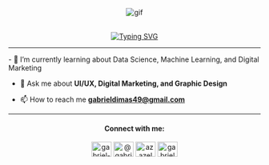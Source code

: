 <p align="center">
<img src="[https://media.tenor.com/v8HL0rYSh18AAAAd/japan.gif](https://www.google.com/search?q=retro%20style%20japan%20room%20gif&tbm=isch&tbs=rimg:CUsHxA0T4AwAYbTNfu1BahdZsgITCgIIABAAOgQIABAAQAFV8FIoP8ACANgCAOACAA&hl=id&sa=X&ved=0CBkQuIIBahcKEwjI6b_uxc-BAxUAAAAAHQAAAAAQPw&biw=1519&bih=747#imgrc=prbf5HbyIM4ubM&imgdii=fyR5l4IDsto3aM)" alt="gif" />
</p><br>
<div align="center">
  <a href="https://git.io/typing-svg"> <img src="https://readme-typing-svg.demolab.com?font=Inter&weight=600&pause=1000&color=D4E7F7&width=435&lines=Hi+there%2C+I'm+Gabriel+Dimas+Wicaksono!" alt="Typing SVG" /></a>
</div>
<hr>
- 🌱 I’m currently learning about Data Science, Machine Learning, and Digital Marketing

- 💬 Ask me about **UI/UX, Digital Marketing, and Graphic Design**

- 📫 How to reach me **gabrieldimas49@gmail.com**
<hr>
<div align="center">
  <h4>Connect with me:</h4>
<p>
  <a href="https://linkedin.com/in/gabriel-dimas-wicaksono-5aa0b925a/" target="blank"><img align="center" src="https://raw.githubusercontent.com/rahuldkjain/github-profile-readme-generator/master/src/images/icons/Social/linked-in-alt.svg" alt="gabriel-dimas-wicaksono-5aa0b925a/" height="30" width="40" /></a>
  <a href="https://instagram.com/@gabrieldimas___" target="blank"><img align="center" src="https://raw.githubusercontent.com/rahuldkjain/github-profile-readme-generator/master/src/images/icons/Social/instagram.svg" alt="@gabrieldimas___" height="30" width="40" /></a>
  <a href="https://dribbble.com/azazelmuse" target="blank"><img align="center" src="https://raw.githubusercontent.com/rahuldkjain/github-profile-readme-generator/master/src/images/icons/Social/dribbble.svg" alt="azazelmuse" height="30" width="40" /></a>
  <a href="https://www.behance.net/gabrieldimas" target="blank"><img align="center" src="https://raw.githubusercontent.com/rahuldkjain/github-profile-readme-generator/master/src/images/icons/Social/behance.svg" alt="gabrieldimas" height="30" width="40" /></a>
  </p>
</div>
